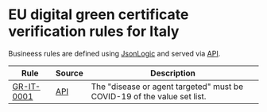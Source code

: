 # EU digital green certificate verification rules for Italy

Busineess rules are defined using [JsonLogic](https://jsonlogic.com) and served via [API](https://dgca-businessrule-service-test.ezdrav.si/rules/IT).

| Rule | Source | Description |
| ---- | ------ | ----------- |
| [GR-IT-0001](GR-IT-0001.json) | [API](https://dgca-businessrule-service-test.ezdrav.si/rules/IT/829e3ff782dfb66e505d99a7e07efd7f5ca822a229219ce00d187b11764a8d3a) | The "disease or agent targeted" must be COVID-19 of the value set list. |
